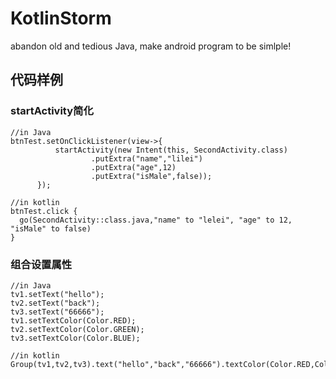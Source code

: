 # KotlinStorm
abandon old and tedious Java, make android program to be simlple!

## 代码样例

### startActivity简化
```
//in Java
btnTest.setOnClickListener(view->{
          startActivity(new Intent(this, SecondActivity.class)
                  .putExtra("name","lilei")
                  .putExtra("age",12)
                  .putExtra("isMale",false));
      });

//in kotlin
btnTest.click {
  go(SecondActivity::class.java,"name" to "lelei", "age" to 12, "isMale" to false)
}
```

### 组合设置属性
```
//in Java
tv1.setText("hello");
tv2.setText("back");
tv3.setText("66666");
tv1.setTextColor(Color.RED);
tv2.setTextColor(Color.GREEN);
tv3.setTextColor(Color.BLUE);

//in kotlin
Group(tv1,tv2,tv3).text("hello","back","66666").textColor(Color.RED,Color.GREEN,Color.BLUE)
```

